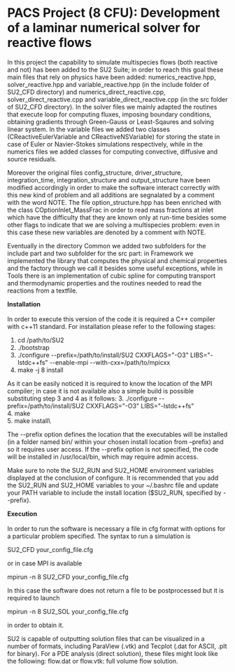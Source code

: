 # PACS Project (8 CFU): Development of a laminar numerical solver for reactive flows

In this project the capability to simulate multispecies flows (both reactive and not) has been added to the SU2 Suite; in order to reach this goal these main files that rely on physics have been added: numerics_reactive.hpp, solver_reactive.hpp and variable_reactive.hpp (in the include folder of SU2_CFD directory) and numerics_direct_reactive.cpp, solver_direct_reactive.cpp and variable_direct_reactive.cpp (in the src folder of SU2_CFD directory).
In the solver files we mainly adapted the routines that execute loop for computing fluxes, imposing boundary conditions, obtaining gradients through Green-Gauss or Least-Sqaures and solving linear system.
In the variable files we added two classes (CReactiveEulerVariable and CReactiveNSVariable) for storing the state in case of Euler or Navier-Stokes simulations respectively, while in the numerics files we added classes for computing convective, diffusive and source residuals.

Moreover the original files config_structure, driver_structure, integration_time, integration_structure and output_structure have been modified accordingly in order to make the software interact correctly with this new kind of problem and all additions are segnalated by a comment with the word NOTE.
The file option_structure.hpp has been enriched with the class COptionInlet_MassFrac in order to read mass fractions at inlet which have the difficulty that they are known only at run-time besides some other flags to indicate that we are solving a multispecies problem: even in this case these new variables are denoted by a comment with NOTE.  

Eventually in the directory Common we added two subfolders for the include part and two subfolder for the src part: in Framework we implemented the library that computes the physical and chemical properties and the factory through we call it besides some useful exceptions, while in Tools there is an implementation of cubic spline for computing transport and thermodynamic properties and the routines needed to read the reactions from a textfile.

**Installation** \
\
In order to execute this version of the code it is required a C++ compiler with c++11 standard. For installation please refer to the following stages:
  1. cd /path/to/SU2
  2. ./bootstrap
  3. ./configure --prefix=/path/to/install/SU2 CXXFLAGS="-O3" LIBS="-lstdc++fs" --enable-mpi --with-cxx=/path/to/mpicxx
  4. make -j 8 install

 As it can be easily noticed it is required to know the location of the MPI compiler; in case it is not available also a simple build is possible substituting step 3 and 4 as it follows:
  3. ./configure --prefix=/path/to/install/SU2 CXXFLAGS="-O3" LIBS="-lstdc++fs"\
  4. make\
  5. make install\

The --prefix option defines the location that the executables will be installed (in a folder named bin/ within your chosen install location from –prefix) and so it requires user access. If the --prefix option is not specified, the code will be installed in /usr/local/bin, which may require admin access.

Make sure to note the SU2_RUN and SU2_HOME environment variables displayed at the conclusion of configure. It is recommended that you add the SU2_RUN and SU2_HOME variables to your ~/.bashrc file and update your PATH variable to include the install location ($SU2_RUN, specified by --prefix).

**Execution** \
\
In order to run the software is necessary a file in cfg format with options for a particular problem specified.
The syntax to run a simulation is

SU2_CFD your_config_file.cfg

or in case MPI is available

mpirun -n 8 SU2_CFD your_config_file.cfg

In this case the software does not return a file to be postprocessed but it is required to launch

mpirun -n 8 SU2_SOL your_config_file.cfg

in order to obtain it.

SU2 is capable of outputting solution files that can be visualized in a number of formats, including ParaView (.vtk) and Tecplot (.dat for ASCII, .plt for binary).
For a PDE analysis (direct solution), these files might look like the following:
  flow.dat or flow.vtk: full volume flow solution.
